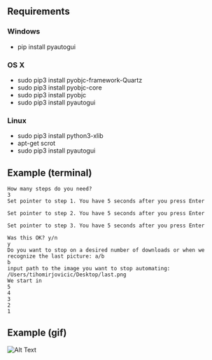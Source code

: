 
## Requirements

### Windows
- pip install pyautogui

### OS X
- sudo pip3 install pyobjc-framework-Quartz
- sudo pip3 install pyobjc-core
- sudo pip3 install pyobjc
- sudo pip3 install pyautogui

### Linux
- sudo pip3 install python3-xlib 
- apt-get scrot
- sudo pip3 install pyautogui

## Example (terminal)

```
How many steps do you need?
3
Set pointer to step 1. You have 5 seconds after you press Enter

Set pointer to step 2. You have 5 seconds after you press Enter

Set pointer to step 3. You have 5 seconds after you press Enter

Was this OK? y/n
y
Do you want to stop on a desired number of downloads or when we recognize the last picture: a/b
b
input path to the image you want to stop automating:
/Users/tihomirjovicic/Desktop/last.png
We start in
5
4
3
2
1
```

## Example (gif)

![Alt Text](http://g.recordit.co/0RQkBWYyVk.gif)
